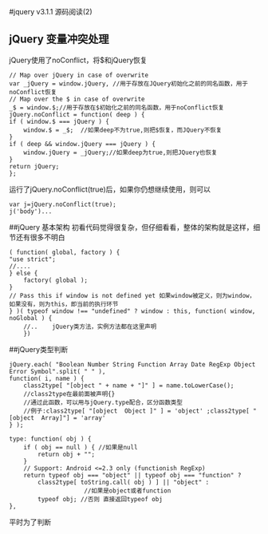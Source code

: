#jquery v3.1.1 源码阅读(2)


## jQuery 变量冲突处理
jQuery使用了noConflict，将$和jQuery恢复

    // Map over jQuery in case of overwrite
    var _jQuery = window.jQuery, //用于存放在JQuery初始化之前的同名函数，用于noConflict恢复
    // Map over the $ in case of overwrite
    _$ = window.$;//用于存放在$初始化之前的同名函数，用于noConflict恢复
    jQuery.noConflict = function( deep ) {
    if ( window.$ === jQuery ) {
        window.$ = _$;  //如果deep不为true,则把$恢复，而JQuery不恢复
    }
    if ( deep && window.jQuery === jQuery ) {
        window.jQuery = _jQuery;//如果deep为true,则把JQuery也恢复
    }
    return jQuery;
    };

运行了jQuery.noConflict(true)后，如果你仍想继续使用，则可以
    
    var j=jQuery.noConflict(true);
    j('body')...

##jQuery 基本架构
初看代码觉得很复杂，但仔细看看，整体的架构就是这样，细节还有很多不明白

    ( function( global, factory ) {
    "use strict";
    //....
    } else {
        factory( global );
    }
    // Pass this if window is not defined yet 如果window被定义，则为window，如果没有，则为this，即当前的执行环节
    } )( typeof window !== "undefined" ? window : this, function( window, noGlobal ) {
        //..    jQuery类方法，实例方法都在这里声明
        })

##jQuery类型判断

    jQuery.each( "Boolean Number String Function Array Date RegExp Object Error Symbol".split( " " ),
    function( i, name ) {
        class2type[ "[object " + name + "]" ] = name.toLowerCase();
        //class2type在最前面被声明{}
        //通过此函数，可以用与jQuery.type配合，区分函数类型
        //例子:class2type[ "[object  Object ]" ] = 'object' ;class2type[ "[object  Array]"] = 'array'
    } );

    type: function( obj ) {  
        if ( obj == null ) { //如果是null
            return obj + "";
        }
        // Support: Android <=2.3 only (functionish RegExp)
        return typeof obj === "object" || typeof obj === "function" ? 
            class2type[ toString.call( obj ) ] || "object" :
                         //如果是object或者function
            typeof obj; //否则 直接返回typeof obj
    },

平时为了判断